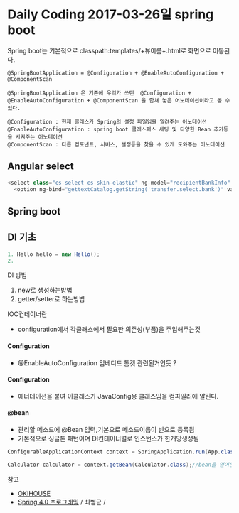 # Daily Coding 2017-03-26일 spring boot

Spring boot는 기본적으로 classpath:templates/+뷰이름+.html로 화면으로 이동된다.

```
@SpringBootApplication = @Configuration + @EnableAutoConfiguration + @ComponentScan
```
```
@SpringBootApplication 은 기존에 우리가 쓰던  @Configuration + @EnableAutoConfiguration + @ComponentScan 을 합쳐 놓은 어노테이션이라고 볼 수 있다.
```
```
@Configuration : 현재 클래스가 Spring의 설정 파일임을 알려주는 어노테이션
@EnableAutoConfiguration : spring boot 클래스패스 세팅 및 다양한 Bean 추가등을 시켜주는 어노테이션
@ComponentScan : 다른 컴포넌트, 서비스, 설정등을 찾을 수 있게 도와주는 어노테이션
```


## Angular select
```javascript
<select class="cs-select cs-skin-elastic" ng-model="recipientBankInfo" id="korea_bank_select" ng-options="bank.value for bank in koreanBankList">
  <option ng-bind="gettextCatalog.getString('transfer.select.bank')" value=""></option>
```


## Spring boot

## DI 기초
```JAVA
1. Hello hello = new Hello();
2.
```
DI 방법
1. new로 생성하는방법
2. getter/setter로 하는방법

IOC컨테이너란
* configuration에서 각클래스에서 필요한 의존성(부품)을 주입해주는것

#### Configuration
* @EnableAutoConfiguration 임베디드 톰켓 관련된거인듯 ?
#### Configuration
  * 애너테이션을 붙여 이클래스가 JavaConfig용 클래스임을 컴파일러에 알린다.
#### @bean
  * 관리할 메소드에 @Bean 입력,기본으로 메소드이름이 빈으로 등록됨
  * 기본적으로 싱글톤 패턴이며 DI컨테이너별로 인스턴스가 한개망생성됨


```java
ConfigurableApplicationContext context = SpringApplication.run(App.class, args)//ApplicationContext를 반환한다.
```
```java
Calculator calculator = context.getBean(Calculator.class);//bean을 얻어온다
```

참고
* [OKIHOUSE](http://okihouse.tistory.com/entry/Facebook-간단한-Login-인증-만들기)
* [Spring 4.0 프로그래밍](http://storefarm.naver.com/dcvirus/products/458328014?NaPm=ct%3Dj06r6ydk%7Cci%3D1744f23aa4586709889a372fc15683afa2b4928e%7Ctr%3Dsls%7Csn%3D182521%7Chk%3Dab9fe496302792c50421edea06a3e322286ad2b9) / 최범균 /
